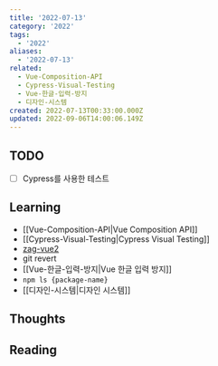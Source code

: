 ```yaml
---
title: '2022-07-13'
category: '2022'
tags:
  - '2022'
aliases:
  - '2022-07-13'
related:
  - Vue-Composition-API
  - Cypress-Visual-Testing
  - Vue-한글-입력-방지
  - 디자인-시스템
created: 2022-07-13T00:33:00.000Z
updated: 2022-09-06T14:00:06.149Z
---
```


<Metadata />

## TODO

- [ ] Cypress를 사용한 테스트

## Learning

- [[Vue-Composition-API|Vue Composition API]]
- [[Cypress-Visual-Testing|Cypress Visual Testing]]
- [zag-vue2](https://github.com/younho9/zag-vue2)
- git revert
- [[Vue-한글-입력-방지|Vue 한글 입력 방지]]
- `npm ls {package-name}`
- [[디자인-시스템|디자인 시스템]]

## Thoughts

## Reading
